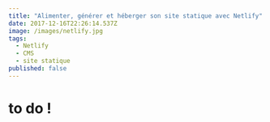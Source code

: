```yaml
---
title: "Alimenter, générer et héberger son site statique avec Netlify"
date: 2017-12-16T22:26:14.537Z
image: /images/netlify.jpg
tags:
  - Netlify
  - CMS
  - site statique
published: false
---
```


# to do !

